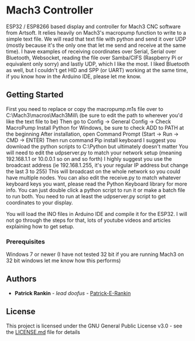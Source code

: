 # Mach3 Controller

ESP32 / ESP8266 based display and controller for Mach3 CNC software from Artsoft.
It relies heavily on Mach3's macropump function to write to a simple text file.
We will read that text file with python and send it over UDP (mostly because it's the only
one that let me send and receive at the same time). I have examples of receiving coordinates over
Serial, Serial over Bluetooth, Websocket, reading the file over Samba/CIFS (Raspberry Pi or equivalent only sorry)
and lastly UDP, which I like the most. I liked Bluetooth as well, but I couldn't get HID and SPP (or UART) working
at the same time, if you know how in the Arduino IDE, please let me know.

## Getting Started

First you need to replace or copy the macropump.m1s file over to C:\Mach3\macros\Mach3Mill\ (be sure to edit the path to wherever you'd like the text file to be)
Then go to Config -> General Config -> Check MacroPump
Install Python for Windows, be sure to check ADD to PATH at the beginning
After installation, open Command Prompt (Start -> Run -> CMD -> ENTER)
Then run command Pip install keyboard
I suggest you download the python scripts to C:\Python but ultimately doesn't matter
You will need to edit the udpserver.py to match your network setup (meaning 192.168.1.1 or 10.0.0.1 so on and so forth)
I highly suggest you use the broadcast address (ie 192.168.1.255, it's your regular IP address but change the last 3 to 255)
This will broadcast on the whole network so you could have multiple nodes.
You can also edit the receive.py to match whatever keyboard keys you want, please read the Python Keyboard library for more info.
You can just double click a python script to run it or make a batch file to run both.
You need to run at least the udpserver.py script to get coordinates to your display.

You will load the INO files in Arduino IDE and compile it for the ESP32.
I will not go through the steps for that, lots of youtube videos and articles explaining how to get setup.

### Prerequisites

Windows 7 or newer (I have not tested 32 bit if you are running Mach3 on 32 bit windows let me know how this performs)

## Authors

* **Patrick Rankin** - *lead doofus* - [Patrick-E-Rankin](https://github.com/Patrick-E-Rankin/)


## License

This project is licensed under the GNU General Public License v3.0 - see the [LICENSE.md](LICENSE.md) file for details

